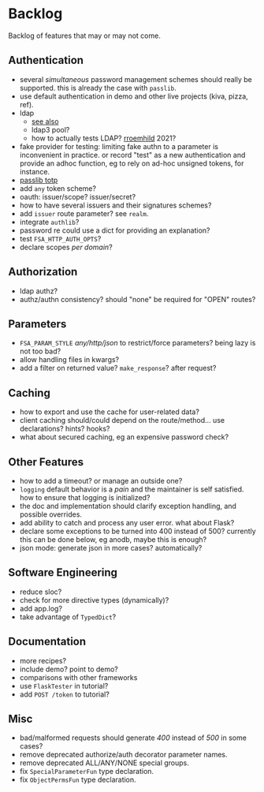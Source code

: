# Backlog

Backlog of features that may or may not come.

## Authentication

- several _simultaneous_ password management schemes should really be supported.
  this is already the case with `passlib`.
- use default authentication in demo and other live projects (kiva, pizza, ref).
- ldap
  - [see also](https://github.com/rroemhild/flask-ldapconn)
  - ldap3 pool?
  - how to actually tests LDAP?
    [rroemhild](https://github.com/rroemhild/docker-test-openldap) 2021?
- fake provider for testing: limiting fake authn to a parameter is inconvenient in practice.
  or record "test" as a new authentication and provide an adhoc function,
  eg to rely on ad-hoc unsigned tokens, for instance.
- [passlib totp](https://passlib.readthedocs.io/en/stable/lib/passlib.totp.html)
- add `any` token scheme?
- oauth: issuer/scope? issuer/secret?
- how to have several issuers and their signatures schemes?
- add `issuer` route parameter? see `realm`.
- integrate `authlib`?
- password re could use a dict for providing an explanation?
- test `FSA_HTTP_AUTH_OPTS`?
- declare scopes *per domain*?

## Authorization

- ldap authz?
- authz/authn consistency? should "none" be required for "OPEN" routes?

## Parameters

- `FSA_PARAM_STYLE` *any/http/json* to restrict/force parameters?
  being lazy is not too bad?
- allow handling files in kwargs?
- add a filter on returned value? `make_response`? after request?

## Caching

- how to export and use the cache for user-related data?
- client caching should/could depend on the route/method…
  use declarations? hints? hooks?
- what about secured caching, eg an expensive password check?

## Other Features

- how to add a timeout? or manage an outside one?
- `logging` default behavior is a *pain* and the maintainer is self satisfied.
  how to ensure that logging is initialized?
- the doc and implementation should clarify exception handling,
  and possible overrides.
- add ability to catch and process any user error.
  what about Flask?
- declare some exceptions to be turned into 400 instead of 500?
  currently this can be done below, eg anodb, maybe this is enough?
- json mode: generate json in more cases? automatically?

## Software Engineering

- reduce sloc?
- check for more directive types (dynamically)?
- add app.log?
- take advantage of `TypedDict`?

## Documentation

- more recipes?
- include demo? point to demo?
- comparisons with other frameworks
- use `FlaskTester` in tutorial?
- add `POST /token` to tutorial?

## Misc

- bad/malformed requests should generate _400_ instead of _500_ in some cases?
- remove deprecated authorize/auth decorator parameter names.
- remove deprecated ALL/ANY/NONE special groups.
- fix `SpecialParameterFun` type declaration.
- fix `ObjectPermsFun` type declaration.
